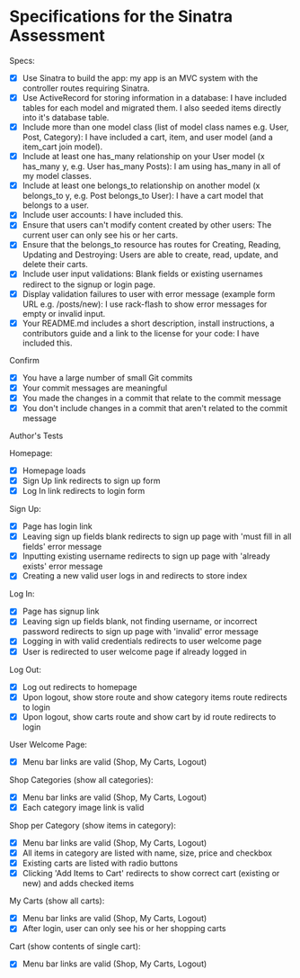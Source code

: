 # Specifications for the Sinatra Assessment

Specs:
- [x] Use Sinatra to build the app: my app is an MVC system with the controller routes requiring Sinatra.
- [x] Use ActiveRecord for storing information in a database: I have included tables for each model and migrated them. I also seeded items directly into it's database table.
- [x] Include more than one model class (list of model class names e.g. User, Post, Category): I have included a cart, item, and user model (and a item_cart join model).
- [x] Include at least one has_many relationship on your User model (x has_many y, e.g. User has_many Posts): I am using has_many in all of my model classes.
- [x] Include at least one belongs_to relationship on another model (x belongs_to y, e.g. Post belongs_to User): I have a cart model that belongs to a user.
- [x] Include user accounts: I have included this.
- [x] Ensure that users can't modify content created by other users: The current user can only see his or her carts.
- [x] Ensure that the belongs_to resource has routes for Creating, Reading, Updating and Destroying: Users are able to create, read, update, and delete their carts.
- [x] Include user input validations: Blank fields or existing usernames redirect to the signup or login page.
- [x] Display validation failures to user with error message (example form URL e.g. /posts/new): I use rack-flash to show error messages for empty or invalid input.
- [x] Your README.md includes a short description, install instructions, a contributors guide and a link to the license for your code: I have included this.

Confirm
- [x] You have a large number of small Git commits
- [x] Your commit messages are meaningful
- [x] You made the changes in a commit that relate to the commit message
- [x] You don't include changes in a commit that aren't related to the commit message

Author's Tests

Homepage:
- [x] Homepage loads
- [x] Sign Up link redirects to sign up form
- [x] Log In link redirects to login form

Sign Up:
- [x] Page has login link
- [x] Leaving sign up fields blank redirects to sign up page with 'must fill in all fields' error message
- [x] Inputting existing username redirects to sign up page with 'already exists' error message
- [x] Creating a new valid user logs in and redirects to store index

Log In:
- [x] Page has signup link
- [x] Leaving sign up fields blank, not finding username, or incorrect password redirects to sign up page with 'invalid' error message
- [x] Logging in with valid credentials redirects to user welcome page
- [x] User is redirected to user welcome page if already logged in

Log Out:
- [x] Log out redirects to homepage
- [x] Upon logout, show store route and show category items route redirects to login
- [x] Upon logout, show carts route and show cart by id route redirects to login

User Welcome Page:
- [x] Menu bar links are valid (Shop, My Carts, Logout)

Shop Categories (show all categories):
- [x] Menu bar links are valid (Shop, My Carts, Logout)
- [x] Each category image link is valid

Shop per Category (show items in category):
- [x] Menu bar links are valid (Shop, My Carts, Logout)
- [x] All items in category are listed with name, size, price and checkbox
- [x] Existing carts are listed with radio buttons
- [x] Clicking 'Add Items to Cart' redirects to show correct cart (existing or new) and adds checked items

My Carts (show all carts):
- [x] Menu bar links are valid (Shop, My Carts, Logout)
- [x] After login, user can only see his or her shopping carts

Cart (show contents of single cart):
- [x] Menu bar links are valid (Shop, My Carts, Logout)
